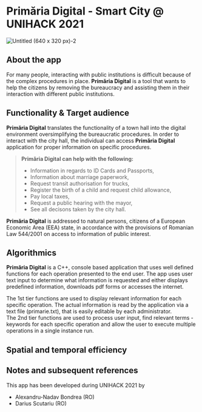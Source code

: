 # Primăria Digital - Smart City @ UNIHACK 2021
![Untitled (640 x 320 px)-2](https://user-images.githubusercontent.com/47431790/144712076-9222a44e-39c6-43c0-a9ef-a7a406e8e6cd.png)

## About the app
For many people, interacting with public institutions is difficult because of the complex procedures in place. **Primăria Digital** is a tool that wants to help the citizens by removing the bureaucracy and assisting them in their interaction with different public institutions.

## Functionality & Target audience
**Primăria Digital** translates the functionality of a town hall into the digital environment oversimplifying the bureaucratic procedures. In order to interact with the city hall, the individual can access **Primăria Digital** application for proper information on specific procedures.

> **Primăria Digital can help with the following:**
> - Information in regards to ID Cards and Passports,
> - Information about marriage paperwork,
> - Request transit authorisation for trucks,
> - Register the birth of a child and request child allowance,
> - Pay local taxes,
> - Request a public hearing with the mayor,
> - See all decisons taken by the city hall.

**Primăria Digital** is addressed to natural persons, citizens of a European Economic Area (EEA) state, in accordance with the provisions of Romanian Law 544/2001 on access to information of public interest.

## Algorithmics
**Primăria Digital** is a C++, console based application that uses well defined functions for each operation presented to the end user. The app uses user text input to determine what information is requested and either displays predefined information, downloads pdf forms or accesses the internet.

The 1st tier functions are used to display relevant information for each specific operation. The actual information is read by the application via a text file (primarie.txt), that is easily editable by each administrator.  
The 2nd tier functions are used to process user input, find relevant terms - keywords for each specific operation and allow the user to execute multiple operations in a single instance run.

## Spatial and temporal efficiency

## Notes and subsequent references

This app has been developed during UNIHACK 2021 by
- Alexandru-Nadav Bondrea (RO)
- Darius Scutariu (RO)
